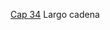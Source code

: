 [Cap 34](https://www.udemy.com/course/universidad-python-desde-cero-hasta-experto-django-flask-rest-web/learn/lecture/45143253#overview)
Largo cadena